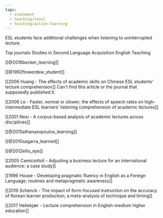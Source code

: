 ```yaml
---
tags:
  - statement
  - teaching/tesol
  - teaching/active-learning
---
```

ESL students face additional challenges when listening to uninterrupted lecture.

Top journals
Studies in Second Language Acquisition
English Teaching

[[@2016becker_learning]]

[[@1992flowerdew_student]]

[[2006 Huang - The effects of academic skills on Chinese ESL students' lecture comprehension]] Can't find this article or the journal that supposedly published it.

[[2006 Le - Faster, normal or slower; the effects of speech rates on high-intermediate ESL learners' listening comprehension of academic lectures]]

[[2001 Nesi - A corpus-based analysis of academic lectures across disciplines]]

[[@2015athanasopoulos_learning]]

[[@2010sagarra_learned]]

[[@2012ellis_eye]]

[[2005 Camiciottoli - Adjusting a business lecture for an international audience: a case study]]

[[1996 House - Developing pragmatic fluency in English as a Foreign Language; routines and metapragmatic awareness]]

[[2019 Schenck - The impact of form-focused instruction on the accuracy of Korean learner production; a meta-analysis of technique and timing]]

[[2017 Hellekjær - Lecture comprehension in English-medium higher education]]